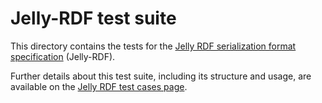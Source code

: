 # Jelly-RDF test suite

This directory contains the tests for the [Jelly RDF serialization format specification](https://w3id.org/jelly/dev/specification/serialization/) (Jelly-RDF).

Further details about this test suite, including its structure and usage, are available on the [Jelly RDF test cases page](https://jelly-rdf.github.io/dev/conformance/rdf-test-cases/).